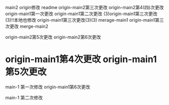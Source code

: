 main2 origin修改 readme
origin-main2第三次更改
origin-main2第4(四)次更改
origin-main1第一次更改
origin-main1第二次更改
(3)origin-main1第三次更改(3)!!本地也修改
origin-main1第三次更改(3)(3)
merage-main1
origin-main1第三次更改
merge-main2

origin-main2第5次更改
origin-main2第6次更改

origin-main1第4次更改
origin-main1第5次更改
=============
main-1 第一次修改
origin-main1第6次更改

main-1 第二次修改